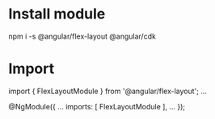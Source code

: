 # Install module
npm i -s @angular/flex-layout @angular/cdk

# Import
import { FlexLayoutModule } from '@angular/flex-layout';
...

@NgModule({
    ...
    imports: [ FlexLayoutModule ],
    ...
});

